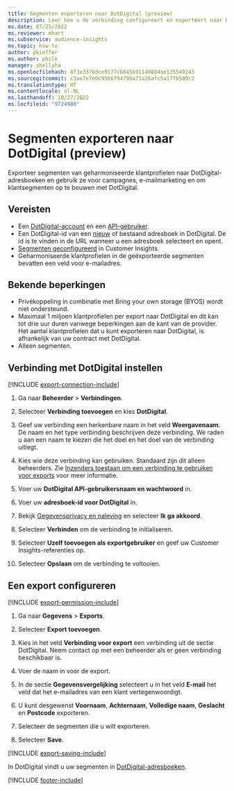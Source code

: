 ```yaml
---
title: Segmenten exporteren naar DotDigital (preview)
description: Leer hoe u de verbinding configureert en exporteert naar DotDigital.
ms.date: 07/25/2022
ms.reviewer: mhart
ms.subservice: audience-insights
ms.topic: how-to
author: pkieffer
ms.author: philk
manager: shellyha
ms.openlocfilehash: 8f3e3378dce9177c6645b91140884ae135540243
ms.sourcegitcommit: c3ae7e7e0c9566f9479ba71a26afc5a17fb589c2
ms.translationtype: HT
ms.contentlocale: nl-NL
ms.lasthandoff: 10/27/2022
ms.locfileid: "9724980"
---
```

# <a name="export-segments-to-dotdigital-preview"></a>Segmenten exporteren naar DotDigital (preview)

Exporteer segmenten van geharmoniseerde klantprofielen naar DotDigital-adresboeken en gebruik ze voor campagnes, e-mailmarketing en om klantsegmenten op te bouwen met DotDigital.

## <a name="prerequisites"></a>Vereisten

- Een [DotDigital-account](https://dotdigital.com/) en een [API-gebruiker](https://support.dotdigital.com/hc/articles/115001718730-How-do-I-create-an-API-user).
- Een DotDigital-id van een [nieuw](https://support.dotdigital.com/hc/articles/212211968-Creating-an-address-book) of bestaand adresboek in DotDigital. De id is te vinden in de URL wanneer u een adresboek selecteert en opent.
- [Segmenten geconfigureerd](segments.md) in Customer Insights.
- Geharmoniseerde klantprofielen in de geëxporteerde segmenten bevatten een veld voor e-mailadres.

## <a name="known-limitations"></a>Bekende beperkingen

- Privékoppeling in combinatie met Bring your own storage (BYOS) wordt niet ondersteund.
- Maximaal 1 miljoen klantprofielen per export naar DotDigital en dit kan tot drie uur duren vanwege beperkingen aan de kant van de provider. Het aantal klantprofielen dat u kunt exporteren naar DotDigital, is afhankelijk van uw contract met DotDigital.
- Alleen segmenten.

## <a name="set-up-connection-to-dotdigital"></a>Verbinding met DotDigital instellen

[!INCLUDE [export-connection-include](includes/export-connection-admn.md)]

1. Ga naar **Beheerder** > **Verbindingen**.

1. Selecteer **Verbinding toevoegen** en kies **DotDigital**.

1. Geef uw verbinding een herkenbare naam in het veld **Weergavenaam**. De naam en het type verbinding beschrijven deze verbinding. We raden u aan een naam te kiezen die het doel en het doel van de verbinding uitlegt.

1. Kies wie deze verbinding kan gebruiken. Standaard zijn dit alleen beheerders. Zie [Inzenders toestaan om een verbinding te gebruiken voor exports](connections.md#allow-contributors-to-use-a-connection-for-exports) voor meer informatie.

1. Voer uw **DotDigital API-gebruikersnaam en wachtwoord** in.

1. Voer uw **adresboek-id voor DotDigital** in.

1. Bekijk [Gegevensprivacy en naleving](connections.md#data-privacy-and-compliance) en selecteer **Ik ga akkoord**.

1. Selecteer **Verbinden** om de verbinding te initialiseren.

1. Selecteer **Uzelf toevoegen als exportgebruiker** en geef uw Customer Insights-referenties op.

1. Selecteer **Opslaan** om de verbinding te voltooien.

## <a name="configure-an-export"></a>Een export configureren

[!INCLUDE [export-permission-include](includes/export-permission.md)]

1. Ga naar **Gegevens** > **Exports**.

1. Selecteer **Export toevoegen**.

1. Kies in het veld **Verbinding voor export** een verbinding uit de sectie DotDigital. Neem contact op met een beheerder als er geen verbinding beschikbaar is.

1. Voer de naam in voor de export.

1. In de sectie **Gegevensvergelijking** selecteert u in het veld **E-mail** het veld dat het e-mailadres van een klant vertegenwoordigt.

1. U kunt desgewenst **Voornaam**, **Achternaam**, **Volledige naam**, **Geslacht** en **Postcode** exporteren.

1. Selecteer de segmenten die u wilt exporteren.

1. Selecteer **Save**.

[!INCLUDE [export-saving-include](includes/export-saving.md)]

In DotDigital vindt u uw segmenten in [DotDigital-adresboeken](https://support.dotdigital.com/hc/articles/212211968-Creating-an-address-book).

[!INCLUDE [footer-include](includes/footer-banner.md)]
